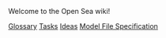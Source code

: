 Welcome to the Open Sea wiki!

[Glossary](glossary.md)
[Tasks](tasks.md)
[Ideas](ideas.md)
[Model File Specification](model-spec.md)
